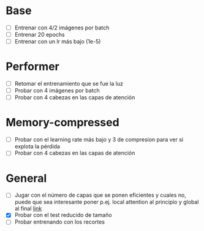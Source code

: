 # Base
- [ ] Entrenar con 4/2 imágenes por batch
- [ ] Entrenar 20 epochs
- [ ] Entrenar con un lr más bajo (1e-5)

# Performer
- [ ] Retomar el entrenamiento que se fue la luz
- [ ] Probar con 4 imágenes por batch
- [ ] Probar con 4 cabezas en las capas de atención

# Memory-compressed
- [ ] Probar con el learning rate más bajo y 3 de compresíon para ver si explota la pérdida
- [ ] Probar con 4 cabezas en las capas de atención

# General
- [ ] Jugar con el número de capas que se ponen eficientes y cuales no, puede que sea interesante poner p.ej. local attention al principio y global al final [link](https://github.com/lucidrains/local-attention)
- [x] Probar con el test reducido de tamaño
- [ ] Probar entrenando con los recortes